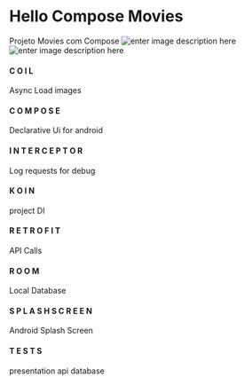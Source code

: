 # Hello Compose Movies

Projeto Movies com Compose
![enter image description here](https://git.brq.com/mobile/android/hello_compose_movies/-/blob/master/details.png)
![enter image description here](https://git.brq.com/mobile/android/hello_compose_movies/-/blob/master/home.png)


#### C O I L
Async Load images
####  C O M P O S E
Declarative Ui for android
####  I N T E R C E P T O R
Log requests for debug
####  K O I N
project DI
####  R E T R O F I T
API Calls
#### R O O M
Local Database
#### S P L A S H   S C R E E N
Android Splash Screen
####  T E S T S
presentation
api
database
  
  
